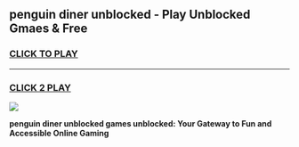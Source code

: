 
## penguin diner unblocked - Play Unblocked Gmaes & Free
<h3>
<a href="https://news.freeplayer.one?title=penguin_diner_unblocked&ref=16F">CLICK TO PLAY</a></h3>
<hr>

<h3>
<a href="https://news.freeplayer.one?title=penguin_diner_unblocked&ref=16F">CLICK 2 PLAY</a>
  
</h3>

<a href="https://news.freeplayer.one?title=penguin_diner_unblocked&ref=16F/"><img src="https://clearcache.store/games.png"></a>


**penguin diner unblocked games unblocked: Your Gateway to Fun and Accessible Online Gaming**
